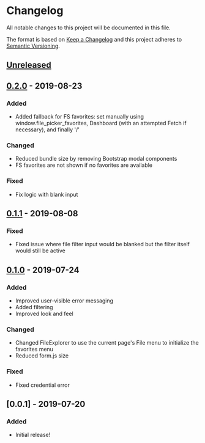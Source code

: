 # Changelog
All notable changes to this project will be documented in this file.

The format is based on [Keep a Changelog](http://keepachangelog.com/en/1.0.0/)
and this project adheres to [Semantic Versioning](http://semver.org/spec/v2.0.0.html).

## [Unreleased]
## [0.2.0] - 2019-08-23
### Added
- Added fallback for FS favorites: set manually using window.file_picker_favorites, Dashboard (with an attempted Fetch if necessary), and finally '/'

### Changed
- Reduced bundle size by removing Bootstrap modal components
- FS favorites are not shown if no favorites are available

### Fixed
- Fix logic with blank input

## [0.1.1] - 2019-08-08
### Fixed
- Fixed issue where file filter input would be blanked but the filter itself would still be active

## [0.1.0] - 2019-07-24
### Added

- Improved user-visible error messaging
- Added filtering
- Improved look and feel

### Changed

- Changed FileExplorer to use the current page's File menu to initialize the favorites menu
- Reduced form.js size

### Fixed

- Fixed credential error

## [0.0.1] - 2019-07-20
### Added
- Initial release!

[Unreleased]: https://github.com/OSC/ood_js_filepicker/compare/v0.2.0...HEAD
[0.2.0]: https://github.com/OSC/ood_js_filepicker/compare/v0.1.1...v0.2.0
[0.1.1]: https://github.com/OSC/ood_js_filepicker/compare/v0.1.0...v0.1.1
[0.1.0]: https://github.com/OSC/ood_js_filepicker/compare/v0.0.1...v0.1.0